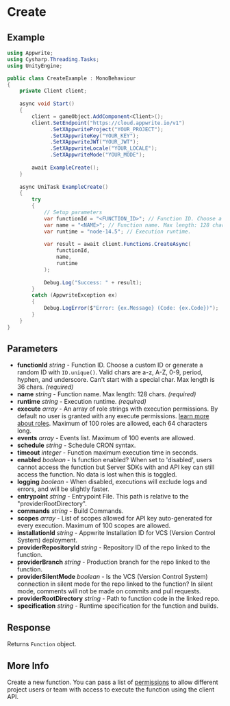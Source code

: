 # Create

## Example

```csharp
using Appwrite;
using Cysharp.Threading.Tasks;
using UnityEngine;

public class CreateExample : MonoBehaviour
{
    private Client client;
    
    async void Start()
    {
        client = gameObject.AddComponent<Client>();
        client.SetEndpoint("https://cloud.appwrite.io/v1")
              .SetXAppwriteProject("YOUR_PROJECT");
              .SetXAppwriteKey("YOUR_KEY");
              .SetXAppwriteJWT("YOUR_JWT");
              .SetXAppwriteLocale("YOUR_LOCALE");
              .SetXAppwriteMode("YOUR_MODE");
        
        await ExampleCreate();
    }
    
    async UniTask ExampleCreate()
    {
        try
        {
            // Setup parameters
            var functionId = "<FUNCTION_ID>"; // Function ID. Choose a custom ID or generate a random ID with `ID.unique()`. Valid chars are a-z, A-Z, 0-9, period, hyphen, and underscore. Can&#039;t start with a special char. Max length is 36 chars.
            var name = "<NAME>"; // Function name. Max length: 128 chars.
            var runtime = "node-14.5"; // Execution runtime.
            
            var result = await client.Functions.CreateAsync(
                functionId,
                name,
                runtime
            );
            
            Debug.Log("Success: " + result);
        }
        catch (AppwriteException ex)
        {
            Debug.LogError($"Error: {ex.Message} (Code: {ex.Code})");
        }
    }
}
```

## Parameters

- **functionId** *string* - Function ID. Choose a custom ID or generate a random ID with `ID.unique()`. Valid chars are a-z, A-Z, 0-9, period, hyphen, and underscore. Can&#039;t start with a special char. Max length is 36 chars. *(required)*
- **name** *string* - Function name. Max length: 128 chars. *(required)*
- **runtime** *string* - Execution runtime. *(required)*
- **execute** *array* - An array of role strings with execution permissions. By default no user is granted with any execute permissions. [learn more about roles](https://appwrite.io/docs/permissions#permission-roles). Maximum of 100 roles are allowed, each 64 characters long.
- **events** *array* - Events list. Maximum of 100 events are allowed.
- **schedule** *string* - Schedule CRON syntax.
- **timeout** *integer* - Function maximum execution time in seconds.
- **enabled** *boolean* - Is function enabled? When set to &#039;disabled&#039;, users cannot access the function but Server SDKs with and API key can still access the function. No data is lost when this is toggled.
- **logging** *boolean* - When disabled, executions will exclude logs and errors, and will be slightly faster.
- **entrypoint** *string* - Entrypoint File. This path is relative to the &quot;providerRootDirectory&quot;.
- **commands** *string* - Build Commands.
- **scopes** *array* - List of scopes allowed for API key auto-generated for every execution. Maximum of 100 scopes are allowed.
- **installationId** *string* - Appwrite Installation ID for VCS (Version Control System) deployment.
- **providerRepositoryId** *string* - Repository ID of the repo linked to the function.
- **providerBranch** *string* - Production branch for the repo linked to the function.
- **providerSilentMode** *boolean* - Is the VCS (Version Control System) connection in silent mode for the repo linked to the function? In silent mode, comments will not be made on commits and pull requests.
- **providerRootDirectory** *string* - Path to function code in the linked repo.
- **specification** *string* - Runtime specification for the function and builds.

## Response

Returns `Function` object.
## More Info

Create a new function. You can pass a list of [permissions](https://appwrite.io/docs/permissions) to allow different project users or team with access to execute the function using the client API.
